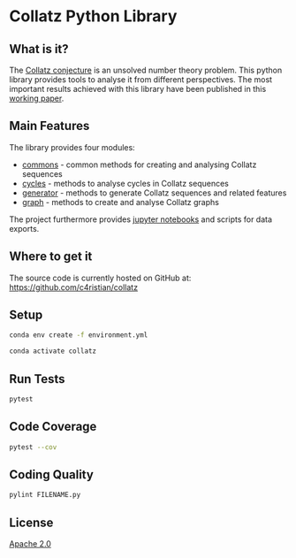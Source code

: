 # Collatz Python Library

## What is it?
The [Collatz conjecture](https://en.wikipedia.org/wiki/Collatz_conjecture) is an 
unsolved number theory problem. This python library provides tools to 
analyse it from different perspectives. The most important results achieved with this library 
have been published in this [working paper](https://doi.org/10.34646/thn/ohmdok-617).

## Main Features
The library provides four modules:
- [commons](collatz/commons.py) - common methods for creating and analysing Collatz sequences
- [cycles](collatz/cycles.py) - methods to analyse cycles in Collatz sequences
- [generator](collatz/generator.py) - methods to generate Collatz sequences and related features
- [graph](collatz/graph.py) - methods to create and analyse Collatz graphs

The project furthermore provides [jupyter notebooks](notebooks) 
and scripts for data exports.

## Where to get it
The source code is currently hosted on GitHub at:
https://github.com/c4ristian/collatz

## Setup
```sh
conda env create -f environment.yml

conda activate collatz
```

## Run Tests
```sh
pytest
```

## Code Coverage
```sh
pytest --cov
```

## Coding Quality
```sh
pylint FILENAME.py
```

## License
[Apache 2.0](LICENSE.txt)
